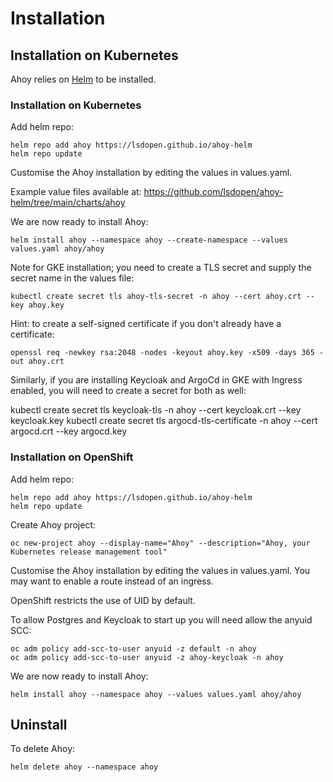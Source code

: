 # Installation

## Installation on Kubernetes

Ahoy relies on [Helm](https://helm.sh/docs/intro/install/) to be installed.

### Installation on Kubernetes

Add helm repo:
```shell
helm repo add ahoy https://lsdopen.github.io/ahoy-helm
helm repo update
```

Customise the Ahoy installation by editing the values in values.yaml.

Example value files available at: https://github.com/lsdopen/ahoy-helm/tree/main/charts/ahoy

We are now ready to install Ahoy:
```shell
helm install ahoy --namespace ahoy --create-namespace --values values.yaml ahoy/ahoy
```

Note for GKE installation; you need to create a TLS secret and supply the secret name in the values file:
```shell
kubectl create secret tls ahoy-tls-secret -n ahoy --cert ahoy.crt --key ahoy.key
```

Hint: to create a self-signed certificate if you don't already have a certificate:
```shell
openssl req -newkey rsa:2048 -nodes -keyout ahoy.key -x509 -days 365 -out ahoy.crt
```

Similarly, if you are installing Keycloak and ArgoCd in GKE with Ingress enabled, you will need to create a secret for both as well:

kubectl create secret tls keycloak-tls -n ahoy --cert keycloak.crt --key keycloak.key
kubectl create secret tls argocd-tls-certificate -n ahoy --cert argocd.crt --key argocd.key

### Installation on OpenShift

Add helm repo:
```shell
helm repo add ahoy https://lsdopen.github.io/ahoy-helm
helm repo update
```

Create Ahoy project:
```shell
oc new-project ahoy --display-name="Ahoy" --description="Ahoy, your Kubernetes release management tool"
```

Customise the Ahoy installation by editing the values in values.yaml. You may want to enable a route instead of an ingress.

OpenShift restricts the use of UID by default.

To allow Postgres and Keycloak to start up you will need allow the anyuid SCC:
```shell
oc adm policy add-scc-to-user anyuid -z default -n ahoy
oc adm policy add-scc-to-user anyuid -z ahoy-keycloak -n ahoy
```

We are now ready to install Ahoy:
```shell
helm install ahoy --namespace ahoy --values values.yaml ahoy/ahoy
```

## Uninstall

To delete Ahoy:
```shell
helm delete ahoy --namespace ahoy
```

